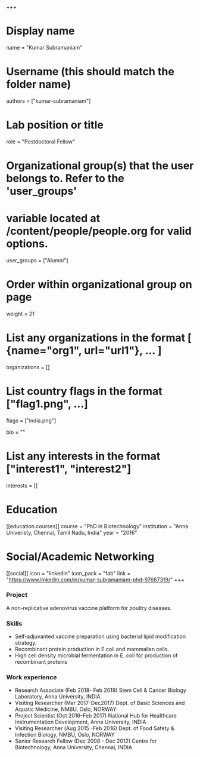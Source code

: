 +++
# Display name
name = "Kumar Subramaniam"

# Username (this should match the folder name)
authors = ["kumar-subramaniam"]

# Lab position or title
role = "Postdoctoral Fellow"

# Organizational group(s) that the user belongs to. Refer to the 'user_groups'
# variable located at /content/people/people.org for valid options.
user_groups = ["Alumni"]

# Order within organizational group on page
weight = 21

# List any organizations in the format [ {name="org1", url="url1"}, ... ]
organizations = []

# List country flags in the format ["flag1.png", ...]
flags = ["india.png"]

bio = ""

# List any interests in the format ["interest1", "interest2"]
interests = []

# Education
[[education.courses]]
course = "PhD in Biotechnology"
institution = "Anna Univeristy, Chennai, Tamil Nadu, India"
year = "2016"

# Social/Academic Networking
[[social]]
  icon = "linkedin"
  icon_pack = "fab"
  link = "https://www.linkedin.com/in/kumar-subramaniam-phd-97687319/"
+++

### Project
A non-replicative adenovirus vaccine platform for poultry diseases.

### Skills
- Self-adjuvanted vaccine preparation using bacterial lipid modification
  strategy.
- Recombinant protein production in E.coli and mammalian cells.
- High cell density microbial fermentation in E. coli for production of
  recombinant proteins

### Work experience
- Research Associate (Feb 2018- Feb 2019) Stem Cell & Cancer Biology Laboratory,
  Anna University, INDIA
- Visiting Researcher (Mar 2017-Dec2017) Dept. of Basic Sciences and Aquatic
  Medicine, NMBU, Oslo, NORWAY
- Project Scientist (Oct 2016-Feb 2017) National Hub for Healthcare
  Instrumentation Development, Anna University, INDIA
- Visiting Researcher (Aug 2015 -Feb 2016) Dept. of Food Safety & Infection
  Biology, NMBU, Oslo, NORWAY
- Senior Research Fellow (Dec 2008 - Dec 2012) Centre for Biotechnology, Anna
  University, Chennai, INDIA
